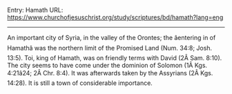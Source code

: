 Entry: Hamath
URL: https://www.churchofjesuschrist.org/study/scriptures/bd/hamath?lang=eng

---

An important city of Syria, in the valley of the Orontes; the âentering in of Hamathâ was the northern limit of the Promised Land (Num. 34:8; Josh. 13:5). Toi, king of Hamath, was on friendly terms with David (2Â Sam. 8:10). The city seems to have come under the dominion of Solomon (1Â Kgs. 4:21â24; 2Â Chr. 8:4). It was afterwards taken by the Assyrians (2Â Kgs. 14:28). It is still a town of considerable importance.

